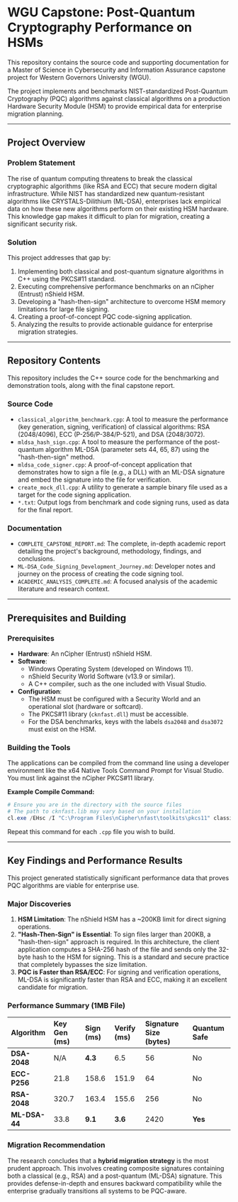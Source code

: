 # WGU Capstone: Post-Quantum Cryptography Performance on HSMs

This repository contains the source code and supporting documentation for a Master of Science in Cybersecurity and Information Assurance capstone project for Western Governors University (WGU).

The project implements and benchmarks NIST-standardized Post-Quantum Cryptography (PQC) algorithms against classical algorithms on a production Hardware Security Module (HSM) to provide empirical data for enterprise migration planning.

---

## Project Overview

### Problem Statement

The rise of quantum computing threatens to break the classical cryptographic algorithms (like RSA and ECC) that secure modern digital infrastructure. While NIST has standardized new quantum-resistant algorithms like CRYSTALS-Dilithium (ML-DSA), enterprises lack empirical data on how these new algorithms perform on their existing HSM hardware. This knowledge gap makes it difficult to plan for migration, creating a significant security risk.

### Solution

This project addresses that gap by:
1.  Implementing both classical and post-quantum signature algorithms in C++ using the PKCS#11 standard.
2.  Executing comprehensive performance benchmarks on an nCipher (Entrust) nShield HSM.
3.  Developing a "hash-then-sign" architecture to overcome HSM memory limitations for large file signing.
4.  Creating a proof-of-concept PQC code-signing application.
5.  Analyzing the results to provide actionable guidance for enterprise migration strategies.

---

## Repository Contents

This repository includes the C++ source code for the benchmarking and demonstration tools, along with the final capstone report.

### Source Code

*   `classical_algorithm_benchmark.cpp`: A tool to measure the performance (key generation, signing, verification) of classical algorithms: RSA (2048/4096), ECC (P-256/P-384/P-521), and DSA (2048/3072).
*   `mldsa_hash_sign.cpp`: A tool to measure the performance of the post-quantum algorithm ML-DSA (parameter sets 44, 65, 87) using the "hash-then-sign" method.
*   `mldsa_code_signer.cpp`: A proof-of-concept application that demonstrates how to sign a file (e.g., a DLL) with an ML-DSA signature and embed the signature into the file for verification.
*   `create_mock_dll.cpp`: A utility to generate a sample binary file used as a target for the code signing application.
*   `*.txt`: Output logs from benchmark and code signing runs, used as data for the final report.

### Documentation

*   `COMPLETE_CAPSTONE_REPORT.md`: The complete, in-depth academic report detailing the project's background, methodology, findings, and conclusions.
*   `ML-DSA_Code_Signing_Development_Journey.md`: Developer notes and journey on the process of creating the code signing tool.
*   `ACADEMIC_ANALYSIS_COMPLETE.md`: A focused analysis of the academic literature and research context.

---

## Prerequisites and Building

### Prerequisites

*   **Hardware**: An nCipher (Entrust) nShield HSM.
*   **Software**:
    *   Windows Operating System (developed on Windows 11).
    *   nShield Security World Software (v13.9 or similar).
    *   A C++ compiler, such as the one included with Visual Studio.
*   **Configuration**:
    *   The HSM must be configured with a Security World and an operational slot (hardware or softcard).
    *   The PKCS#11 library (`cknfast.dll`) must be accessible.
    *   For the DSA benchmarks, keys with the labels `dsa2048` and `dsa3072` must exist on the HSM.

### Building the Tools

The applications can be compiled from the command line using a developer environment like the x64 Native Tools Command Prompt for Visual Studio. You must link against the nCipher PKCS#11 library.

**Example Compile Command:**
```powershell
# Ensure you are in the directory with the source files
# The path to cknfast.lib may vary based on your installation
cl.exe /EHsc /I "C:\Program Files\nCipher\nfast\toolkits\pkcs11" classical_algorithm_benchmark.cpp /link "C:\Program Files\nCipher\nfast\toolkits\pkcs11\cknfast.lib"
```
Repeat this command for each `.cpp` file you wish to build.

---

## Key Findings and Performance Results

This project generated statistically significant performance data that proves PQC algorithms are viable for enterprise use.

### Major Discoveries

1.  **HSM Limitation**: The nShield HSM has a ~200KB limit for direct signing operations.
2.  **"Hash-Then-Sign" is Essential**: To sign files larger than 200KB, a "hash-then-sign" approach is required. In this architecture, the client application computes a SHA-256 hash of the file and sends only the 32-byte hash to the HSM for signing. This is a standard and secure practice that completely bypasses the size limitation.
3.  **PQC is Faster than RSA/ECC**: For signing and verification operations, ML-DSA is significantly faster than RSA and ECC, making it an excellent candidate for migration.

### Performance Summary (1MB File)

| Algorithm | Key Gen (ms) | Sign (ms) | Verify (ms) | Signature Size (bytes) | Quantum Safe |
| :---------- | :----------- | :-------- | :---------- | :--------------------- | :----------- |
| **DSA-2048** | N/A | **4.3** | 6.5 | 56 | No |
| **ECC-P256** | 21.8 | 158.6 | 151.9 | 64 | No |
| **RSA-2048** | 320.7 | 163.4 | 155.6 | 256 | No |
| **ML-DSA-44** | 33.8 | **9.1** | **3.6** | 2420 | **Yes** |

### Migration Recommendation

The research concludes that a **hybrid migration strategy** is the most prudent approach. This involves creating composite signatures containing both a classical (e.g., RSA) and a post-quantum (ML-DSA) signature. This provides defense-in-depth and ensures backward compatibility while the enterprise gradually transitions all systems to be PQC-aware.
